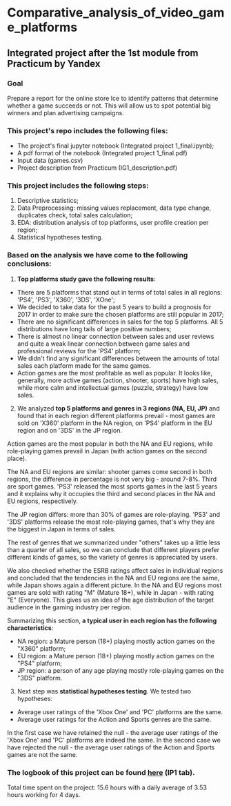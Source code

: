 # Comparative_analysis_of_video_game_platforms
## Integrated project after the 1st module from Practicum by Yandex

### Goal
Prepare a report for the online store Ice to identify patterns that determine whether a game succeeds or not. This will allow us to spot potential big winners and plan advertising campaigns.

### This project's repo includes the following files:

- The project's final jupyter notebook (Integrated project 1_final.ipynb);
- A pdf format of the notebook (Integrated project 1_final.pdf)
- Input data (games.csv)
- Project description from Practicum (IG1_description.pdf)

### This project includes the following steps:

1. Descriptive statistics;
2. Data Preprocessing: missing values replacement, data type change, duplicates check, total sales calculation;
3. EDA: distribution analysis of top platforms, user profile creation per region;
4. Statistical hypotheses testing.

### Based on the analysis we have come to the following conclusions:

1. **Top platforms study gave the following results**:
- There are 5 platforms that stand out in terms of total sales in all regions: 'PS4', 'PS3', 'X360', '3DS', 'XOne';
- We decided to take data for the past 5 years to build a prognosis for 2017 in order to make sure the chosen platforms are still popular in 2017;
- There are no significant differences in sales for the top 5 platforms. All 5 distributions have long tails of large positive numbers;
- There is almost no linear connection between sales and user reviews and quite a weak linear connection between game sales and professional reviews for the 'PS4' platform;
- We didn't find any significant differences between the amounts of total sales each platform made for the same games.
- Action games are the most profitable as well as popular. It looks like, generally, more active games (action, shooter, sports) have high sales, while more calm and intellectual games (puzzle, strategy) have low sales.

2. We analyzed **top 5 platforms and genres in 3 regions (NA, EU, JP)** and found that in each region different platforms prevail - most games are sold on 'X360' platform in the NA region, on 'PS4' platform in the EU region and on '3DS' in the JP region.

Action games are the most popular in both the NA and EU regions, while role-playing games prevail in Japan (with action games on the second place).

The NA and EU regions are similar: shooter games come second in both regions, the difference in percentage is not very big - around 7-8%. Third are sport games. 'PS3' released the most sports games in the last 5 years and it explains why it occupies the third and second places in the NA and EU regions, respectively.

The JP region differs: more than 30% of games are role-playing. 'PS3' and '3DS' platforms release the most role-playing games, that's why they are the biggest in Japan in terms of sales.

The rest of genres that we summarized under "others" takes up a little less than a quarter of all sales, so we can conclude that different players prefer different kinds of games, so the variety of genres is appreciated by users.

We also checked whether the ESRB ratings affect sales in individual regions and concluded that the tendencies in the NA and EU regions are the same, while Japan shows again a different picture. In the NA and EU regions most games are sold with rating "M" (Mature 18+), while in Japan - with rating "E" (Everyone).
This gives us an idea of the age distribution of the target audience in the gaming industry per region.

Summarizing this section, **a typical user in each region has the following characteristics**:

- NA region: a Mature person (18+) playing mostly action games on the "X360" platform;
- EU region: a Mature person (18+) playing mostly action games on the "PS4" platform;
- JP region: a person of any age playing mostly role-playing games on the "3DS" platform.

3. Next step was **statistical hypotheses testing**. We tested two hypotheses:

- Average user ratings of the 'Xbox One' and 'PC' platforms are the same.
- Average user ratings for the Action and Sports genres are the same.

In the first case we have retained the null - the average user ratings of the 'Xbox One' and 'PC' platforms are indeed the same. In the second case we have rejected the null - the average user ratings of the Action and Sports games are not the same.

### The logbook of this project can be found [here](https://docs.google.com/spreadsheets/d/1SrGdReexaSEomJGS6yR6cRwJtHA_XqpprnLaE7B6Ayg/edit#gid=1704507796) (IP1 tab).
Total time spent on the project: 15.6 hours with a daily average of 3.53 hours working for 4 days.
